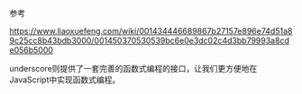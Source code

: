 

参考

https://www.liaoxuefeng.com/wiki/001434446689867b27157e896e74d51a89c25cc8b43bdb3000/001450370530539bc6e0e3dc02c4d3bb79993a8cde056b5000


underscore则提供了一套完善的函数式编程的接口，让我们更方便地在JavaScript中实现函数式编程。
